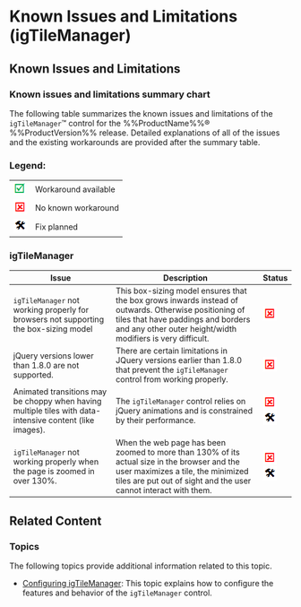 ﻿<!--
|metadata|
{
    "fileName": "igtilemanager-known-issues-and-limitations",
    "controlName": "igTileManager",
    "tags": ["Known Issues","Layouts"]
}
|metadata|
-->

# Known Issues and Limitations (igTileManager)

## Known Issues and Limitations
### Known issues and limitations summary chart

The following table summarizes the known issues and limitations of the `igTileManager`™ control for the %%ProductName%%® %%ProductVersion%% release. Detailed explanations of all of the issues and the existing workarounds are provided after the summary table.

### Legend:

<table class="table">
    <tbody>
        <tr>
            <td><img src="../../images/images/positive.png" alt="" class="img-responsive"></td>
            <td>Workaround available</td>
        </tr>
        <tr>
            <td><img src="../../images/images/negative.png" alt="" class="img-responsive"></td>
            <td>No known workaround</td>
        </tr>
        <tr>
            <td><img src="../../images/images/plannedFix.png" alt="" class="img-responsive"></td>
            <td>Fix planned</td>
        </tr>
    </tbody>
</table>



### igTileManager

Issue| Description |Status
---|---|---
`igTileManager` not working properly for browsers not supporting the box-sizing model | This box-sizing model ensures that the box grows inwards instead of outwards. Otherwise positioning of tiles that have paddings and borders and any other outer height/width modifiers is very difficult. |![](../../images/images/negative.png)
jQuery versions lower than 1.8.0 are not supported. |There are certain limitations in JQuery versions earlier than 1.8.0 that prevent the `igTileManager` control from working properly. |![](../../images/images/negative.png)
Animated transitions may be choppy when having multiple tiles with data-intensive content (like images).|The `igTileManager` control relies on jQuery animations and is constrained by their performance.|![](../../images/images/negative.png) <br> ![](../../images/images/plannedFix.png)
`igTileManager` not working properly when the page is zoomed in over 130%.|When the web page has been zoomed to more than 130% of its actual size in the browser and the user maximizes a tile, the minimized tiles are put out of sight and the user cannot interact with them.|![](../../images/images/negative.png) <br> ![](../../images/images/plannedFix.png)


## Related Content
### Topics

The following topics provide additional information related to this topic.

- [Configuring igTileManager](igTileManager-Configuring.html): This topic explains how to configure the features and behavior of the `igTileManager` control.
    




 

 


